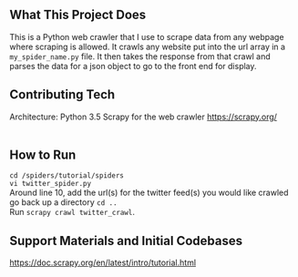 
## What This Project Does ##

This is a Python web crawler that I use to scrape data from any webpage where scraping is allowed. It crawls any website put into the url array in a `my_spider_name.py` file. It then takes the response from that crawl and parses the data for a json object to go to the front end for display.

## Contributing Tech ##

Architecture: Python 3.5
Scrapy for the web crawler https://scrapy.org/ <br>
<br>

## How to Run ##

`cd /spiders/tutorial/spiders` <br> 
`vi twitter_spider.py` <br>
Around line 10,  add the url(s) for the twitter feed(s) you would like crawled <br>
go back up a directory `cd ..` <br>
Run `scrapy crawl twitter_crawl`. <br>

## Support Materials and Initial Codebases ##
https://doc.scrapy.org/en/latest/intro/tutorial.html

